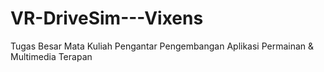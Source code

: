 # VR-DriveSim---Vixens
Tugas Besar Mata Kuliah Pengantar Pengembangan Aplikasi Permainan &amp; Multimedia Terapan
